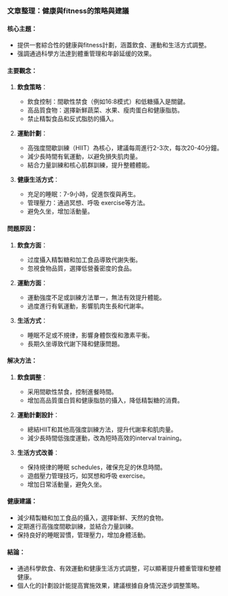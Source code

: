 ### 文章整理：健康與fitness的策略與建議

#### 核心主題：
- 提供一套綜合性的健康與fitness計劃，涵蓋飲食、運動和生活方式調整。
- 强調通過科學方法達到體重管理和年齡延缓的效果。

#### 主要觀念：
1. **飲食策略**：
   - 飲食控制：間歇性禁食（例如16:8模式）和低糖攝入是關鍵。
   - 高品質食物：選擇新鮮蔬菜、水果、瘦肉蛋白和健康脂肪。
   - 禁止精製食品和反式脂肪的攝入。

2. **運動計劃**：
   - 高強度間歇訓練（HIIT）為核心，建議每周進行2-3次，每次20-40分鐘。
   - 減少長時間有氧運動，以避免損失肌肉量。
   - 結合力量訓練和核心肌群訓練，提升整體體能。

3. **健康生活方式**：
   - 充足的睡眠：7-9小時，促進恢復與再生。
   - 管理壓力：通過冥想、呼吸 exercise等方法。
   - 避免久坐，增加活動量。

#### 問題原因：
1. **飲食方面**：
   - 过度攝入精製糖和加工食品導致代謝失衡。
   - 忽視食物品質，選擇低營養密度的食品。

2. **運動方面**：
   - 運動強度不足或訓練方法單一，無法有效提升體能。
   - 過度進行有氧運動，影響肌肉生長和代謝率。

3. **生活方式**：
   - 睡眠不足或不規律，影響身體恢復和激素平衡。
   - 長期久坐導致代謝下降和健康問題。

#### 解决方法：
1. **飲食調整**：
   - 采用間歇性禁食，控制進餐時間。
   - 增加高品質蛋白質和健康脂肪的攝入，降低精製糖的消費。

2. **運動計劃設計**：
   - 總結HIIT和其他高强度訓練方法，提升代謝率和肌肉量。
   - 減少長時間低強度運動，改為短時高效的interval training。

3. **生活方式改善**：
   - 保持規律的睡眠 schedules，確保充足的休息時間。
   - 遊戲壓力管理技巧，如冥想和呼吸 exercise。
   - 增加日常活動量，避免久坐。

#### 健康建議：
- 減少精製糖和加工食品的攝入，選擇新鮮、天然的食物。
- 定期進行高強度間歇訓練，並結合力量訓練。
- 保持良好的睡眠習慣，管理壓力，增加身體活動。

#### 結論：
- 通過科學飲食、有效運動和健康生活方式調整，可以顯著提升體重管理和整體健康。
- 個人化的計劃設計能提高實施效果，建議根據自身情況逐步調整策略。